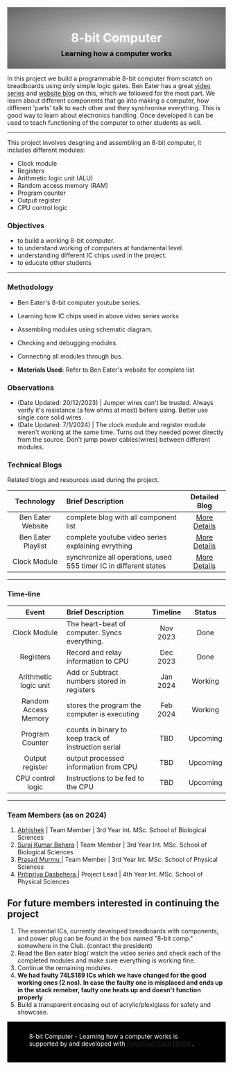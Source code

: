 <header class="item" style="
		background-color: rgb(200, 200, 200); /* For browsers that do not support gradients */
		background-image: radial-gradient(rgb(200, 200, 200), rgb(100, 100, 100)); 
		padding: 3% 0% 3% 0%; 
  margin-bottom: 0px;">
		<div style="width: 80%; margin: 20px auto;"  >
            <h1 style="color:white;">8-bit Computer</h1>  <h3 style="color:black; margin: -10px auto;"> Learning how a computer works</h3>
        </div>
</header>

In this project we build a programmable 8-bit computer from scratch on breadboards using only simple logic gates. Ben Eater has a great [video series](https://www.youtube.com/playlist?list=PLowKtXNTBypGqImE405J2565dvjafglHU) and [website blog](https://eater.net/8bit) on this, which we followed for the most part. We learn about different components that go into making a computer, how different 'parts' talk to each other and they synchronise everything. This is good way to learn about electronics handling. Once developed it can be used to teach functioning of the computer to other students as well. 

---

This project involves desgning and assembling an 8-bit computer, it includes different modules:
- Clock module
- Registers
- Arithmetic logic unit (ALU)
- Random access memory (RAM)
- Program counter
- Output register
- CPU control logic

### Objectives

- to build a working 8-bit computer.
- to understand working of computers at fundamental level.
- understanding different IC chips used in the project.
- to educate other students 

---

### Methodology

- Ben Eater's 8-bit computer youtube series.
- Learning how IC chips used in above video series works 
- Assembling modules using schematic diagram.
- Checking and debugging modules.
- Connecting all modules through bus.

- **Materials Used:** Refer to Ben Eater's website for complete list


### Observations

- (Date Updated: 20/12/2023) | Jumper wires can't be trusted. Always verify it's resistance (a few ohms at most) before using. Better use single core solid wires.
- (Date Updated: 7/1/2024) | The clock module and register module weren't working at the same time. Turns out they needed power directly from the source. Don't jump power cables(wires) between different modules.

### Technical Blogs

Related blogs and resources used during the project.

|          Technology           | Brief Description |           Detailed Blog            |
| :---------------------------: | :---------------- | :--------------------------------: |
| Ben Eater Website | complete blog with all component list  | [More Details](https://eater.net/8bit) |
| Ben Eater Playlist | complete youtube video series explaining evrything  | [More Details](https://www.youtube.com/playlist?list=PLowKtXNTBypGqImE405J2565dvjafglHU) |
| Clock Module | synchronize all operations, used 555 timer IC in different states  | [More Details](https://eater.net/8bit/clock) |

---


### Time-line

|             Event              | Brief Description                        |       Timeline        |  Status  |
| :----------------------------: | :--------------------------------------- | :-------------------: | :------: |
| Clock Module | The heart-beat of computer. Syncs everything.  | Nov 2023 | Done |
| Registers | Record and relay information to CPU | Dec 2023 | Done |
| Arithmetic logic unit | Add or Subtract numbers stored in registers | Jan 2024 | Working |
| Random Access Memory | stores the program the computer is executing | Feb 2024 | Working |
| Program Counter | counts in binary to keep track of instruction serial | TBD | Upcoming |
| Output register | output processed information from CPU | TBD | Upcoming |
| CPU control logic | Instructions to be fed to the CPU | TBD | Upcoming |


---

### Team Members (as on 2024)

1. [Abhishek](abhishek.2022@niser.ac.in) | Team Member | 3rd Year Int. MSc. School of Biological Sciences
2. [Suraj Kumar Behera](surajkumar.behera@niser.ac.in) | Team Member | 3rd Year Int. MSc. School of Biological Sciences
3. [Prasad Murmu ](prasad.murmu@niser.ac.in) | Team Member | 3rd Year Int. MSc. School of Physical Sciences
4. [Pritipriya Dasbehera ](pritipriya.dasbehera@niser.ac.in) | Project Lead | 4th Year Int. MSc. School of Physical Sciences


## For future members interested in continuing the project
1. The essential ICs, currently developed breadboards with components, and power plug can be found in the box named "8-bit comp." somewhere in the Club. (contact the president)
2. Read the Ben eater blog/ watch the video series and check each of the completed modules and make sure everything is working fine.
3. Continue the remaining modules.
4. **We had faulty 74LS189 ICs which we have changed for the good working ones (2 nos). In case the faulty one is misplaced and ends up in the stack remeber, faulty one heats up and doesn't function properly**
5. Build a transparent encasing out of acrylic/plexiglass for safety and showcase.

<div style="background:  #000000; color: #ffffff; padding: 1% 0% 3% 0%; " >
	<div style="width: 80%; margin: 20px auto;" >
	<p >8-bit Computer - Learning how a computer works is supported by and developed with <b><a href="https://www.niser.ac.in/~smishra/clubs/rtc/">RoboTech Club NISER </a></b>. 
	</p>
	</div>
</div>

